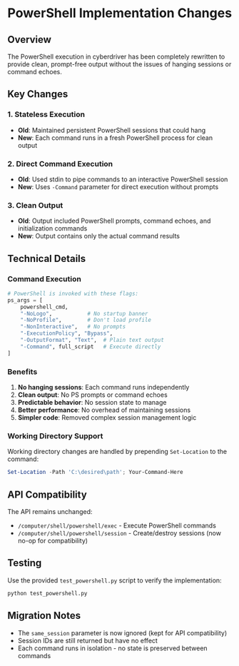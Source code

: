# PowerShell Implementation Changes

## Overview
The PowerShell execution in cyberdriver has been completely rewritten to provide clean, prompt-free output without the issues of hanging sessions or command echoes.

## Key Changes

### 1. Stateless Execution
- **Old**: Maintained persistent PowerShell sessions that could hang
- **New**: Each command runs in a fresh PowerShell process for clean output

### 2. Direct Command Execution
- **Old**: Used stdin to pipe commands to an interactive PowerShell session
- **New**: Uses `-Command` parameter for direct execution without prompts

### 3. Clean Output
- **Old**: Output included PowerShell prompts, command echoes, and initialization commands
- **New**: Output contains only the actual command results

## Technical Details

### Command Execution
```python
# PowerShell is invoked with these flags:
ps_args = [
    powershell_cmd,
    "-NoLogo",           # No startup banner
    "-NoProfile",        # Don't load profile
    "-NonInteractive",   # No prompts
    "-ExecutionPolicy", "Bypass",
    "-OutputFormat", "Text",  # Plain text output
    "-Command", full_script   # Execute directly
]
```

### Benefits
1. **No hanging sessions**: Each command runs independently
2. **Clean output**: No PS prompts or command echoes
3. **Predictable behavior**: No session state to manage
4. **Better performance**: No overhead of maintaining sessions
5. **Simpler code**: Removed complex session management logic

### Working Directory Support
Working directory changes are handled by prepending `Set-Location` to the command:
```powershell
Set-Location -Path 'C:\desired\path'; Your-Command-Here
```

## API Compatibility
The API remains unchanged:
- `/computer/shell/powershell/exec` - Execute PowerShell commands
- `/computer/shell/powershell/session` - Create/destroy sessions (now no-op for compatibility)

## Testing
Use the provided `test_powershell.py` script to verify the implementation:
```bash
python test_powershell.py
```

## Migration Notes
- The `same_session` parameter is now ignored (kept for API compatibility)
- Session IDs are still returned but have no effect
- Each command runs in isolation - no state is preserved between commands